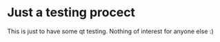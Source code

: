 # Just a testing procect

This is just to have some qt testing. Nothing of interest for anyone else :)
